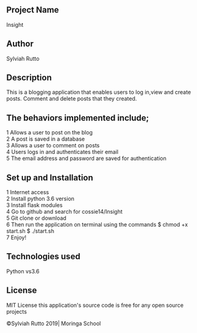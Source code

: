 ## Project Name
Insight

## Author
Sylviah Rutto

## Description
This is a blogging application that enables users to log in,view and create posts. Comment and delete posts that they created. 

## The behaviors implemented include;
1 Allows a user to post on the  blog<br>
2 A post is saved in a database<br>
3 Allows a user to comment on posts<br>
4 Users logs in and authenticates their email<br>
5 The email address and password are saved for authentication

## Set up and Installation
1 Internet access <br>
2 Install python 3.6 version<br> 
3 Install flask modules <br>
4 Go to github and search for cossie14/Insight <br>
5 Git clone or download <br>
6 Then run the application on terminal using the commands $ chmod +x start.sh $ ./start.sh<br>
 7 Enjoy!

## Technologies used
Python vs3.6

## License
MIT License this application's source code is free for any open source projects

©Sylviah Rutto 2019| Moringa School
